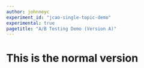 ```yaml
---
author: johnneyc
experiment_id: "jcao-single-topic-demo"
experimental: true
pagetitle: "A/B Testing Demo (Version A)"
---
```


# This is the normal version ##
